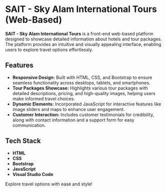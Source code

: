# SAIT - Sky Alam International Tours (Web-Based)

**SAIT - Sky Alam International Tours** is a front-end web-based platform designed to showcase detailed information about hotels and tour packages. The platform provides an intuitive and visually appealing interface, enabling users to explore travel options effortlessly.

## Features
- **Responsive Design:** Built with HTML, CSS, and Bootstrap to ensure seamless functionality across desktops, tablets, and smartphones.
- **Tour Packages Showcase:** Highlights various tour packages with detailed descriptions, pricing, and high-quality images, helping users make informed travel choices.
- **Dynamic Elements:** Incorporated JavaScript for interactive features like image sliders and maps to enhance user engagement.
- **Customer Interaction:** Includes customer testimonials for credibility, along with contact information and a support form for easy communication.

## Tech Stack
- **HTML**
- **CSS**
- **Bootstrap**
- **JavaScript**
- **Visual Studio Code**

Explore travel options with ease and style!

